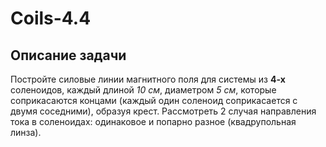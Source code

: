 # Coils-4.4
## Описание задачи
Постройте силовые линии магнитного поля для системы из **4-х** соленоидов, каждый длиной _10 см_, диаметром _5 см_, которые соприкасаются концами (каждый один соленоид соприкасается с двумя соседними), образуя крест. Рассмотреть 2 случая направления тока в соленоидах: одинаковое и попарно разное (квадрупольная линза).
